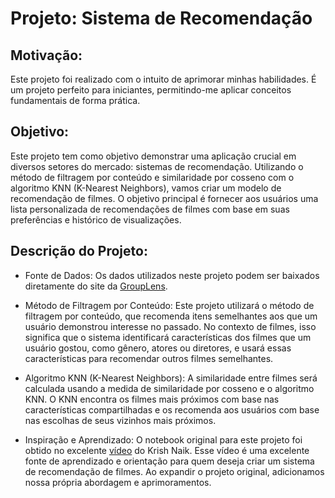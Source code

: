 # Projeto: Sistema de Recomendação

## Motivação:
Este projeto foi realizado com o intuito de aprimorar minhas habilidades. É um projeto perfeito para iniciantes, permitindo-me aplicar conceitos fundamentais de forma prática.

## Objetivo: 
Este projeto tem como objetivo demonstrar uma aplicação crucial em diversos setores do mercado: sistemas de recomendação. Utilizando o método de filtragem por conteúdo e similaridade por cosseno com o algoritmo KNN (K-Nearest Neighbors), vamos criar um modelo de recomendação de filmes. O objetivo principal é fornecer aos usuários uma lista personalizada de recomendações de filmes com base em suas preferências e histórico de visualizações.

## Descrição do Projeto:

- Fonte de Dados:
Os dados utilizados neste projeto podem ser baixados diretamente do site da  [GroupLens](https://grouplens.org/datasets/movielens/latest/).

- Método de Filtragem por Conteúdo:
Este projeto utilizará o método de filtragem por conteúdo, que recomenda itens semelhantes aos que um usuário demonstrou interesse no passado. No contexto de filmes, isso significa que o sistema identificará características dos filmes que um usuário gostou, como gênero, atores ou diretores, e usará essas características para recomendar outros filmes semelhantes.

- Algoritmo KNN (K-Nearest Neighbors):
A similaridade entre filmes será calculada usando a medida de similaridade por cosseno e o algoritmo KNN. O KNN encontra os filmes mais próximos com base nas características compartilhadas e os recomenda aos usuários com base nas escolhas de seus vizinhos mais próximos.

- Inspiração e Aprendizado:
O notebook original para este projeto foi obtido no excelente  [vídeo](https://www.youtube.com/watch?v=kccT0FVK6OY) do Krish Naik. Esse vídeo é uma excelente fonte de aprendizado e orientação para quem deseja criar um sistema de recomendação de filmes. Ao expandir o projeto original, adicionamos nossa própria abordagem e aprimoramentos.
